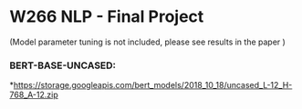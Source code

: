 # W266 NLP - Final Project 
(Model parameter tuning is not included, please see results in the paper )

### BERT-BASE-UNCASED:
*https://storage.googleapis.com/bert_models/2018_10_18/uncased_L-12_H-768_A-12.zip
